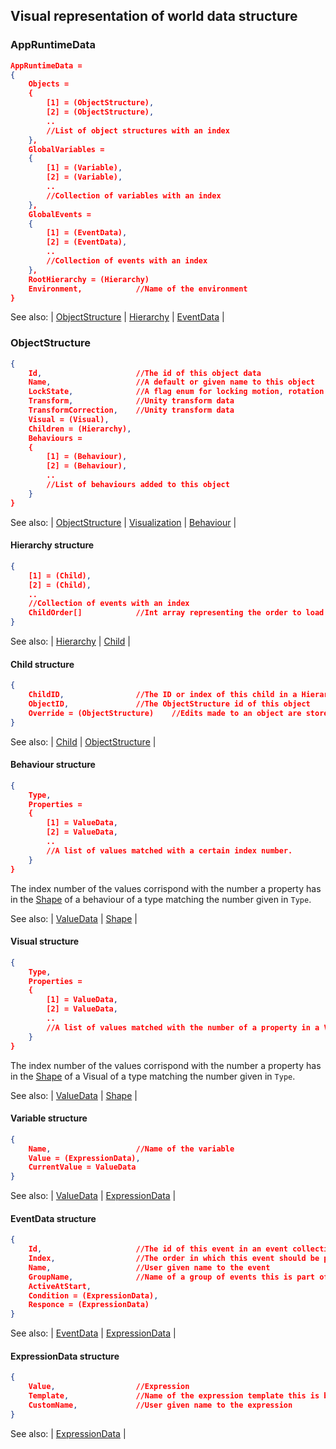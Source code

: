 ## Visual representation of world data structure

### AppRuntimeData
```json
AppRuntimeData =
{
    Objects =
    {
        [1] = (ObjectStructure),
        [2] = (ObjectStructure),
        ..
        //List of object structures with an index
    },
    GlobalVariables =
    {
        [1] = (Variable),
        [2] = (Variable),
        .. 
        //Collection of variables with an index
    },
    GlobalEvents = 
    {
        [1] = (EventData),
        [2] = (EventData),
        ..
        //Collection of events with an index
    },
    RootHierarchy = (Hierarchy)
    Environment,            //Name of the environment
}
```

See also: | [ObjectStructure](../Objects/Data.md) | [Hierarchy](../Objects/Hierarchy.md) | [EventData](../Events/EventData.md) |

### ObjectStructure
```json
{
    Id,                     //The id of this object data
    Name,                   //A default or given name to this object
    LockState,              //A flag enum for locking motion, rotation or scale on certain axis
    Transform,              //Unity transform data
    TransformCorrection,    //Unity transform data
    Visual = (Visual),
    Children = (Hierarchy),
    Behaviours = 
    {
        [1] = (Behaviour),
        [2] = (Behaviour),
        ..
        //List of behaviours added to this object
    }
}
```

See also: | [ObjectStructure](../Objects/Data.md) | [Visualization](../Visualizations/Visualization.md) | [Behaviour](../Behaviours/BehaviourBase.md) |

#### Hierarchy structure
```json
{
    [1] = (Child),
    [2] = (Child),
    ..
    //Collection of events with an index
    ChildOrder[]            //Int array representing the order to load in the children with the given indexes.
}
```

See also: | [Hierarchy](../Objects/Hierarchy.md) | [Child](../Objects/Hierarchy.md#Child) |

#### Child structure
```json
{
    ChildID,                //The ID or index of this child in a Hierarchy
    ObjectID,               //The ObjectStructure id of this object
    Override = (ObjectStructure)    //Edits made to an object are stored here and applied during playmode.
}
```

See also: | [Child](../Objects/Hierarchy.md#Child) | [ObjectStructure](../Objects/Data.md) |

#### Behaviour structure
```json
{
    Type,
    Properties = 
    {
        [1] = ValueData,
        [2] = ValueData,
        ..
        //A list of values matched with a certain index number. 
    }
}
```
The index number of the values corrispond with the number a property has in the [Shape](Shape.md)
of a behaviour of a type matching the number given in `Type`.

See also: | [ValueData](ValueData.md) | [Shape](Shape.md) |

#### Visual structure
```json
{
    Type,
    Properties = 
    {
        [1] = ValueData,
        [2] = ValueData,
        ..
        //A list of values matched with the number of a property in a Visual of the given type.
    }
}
```
The index number of the values corrispond with the number a property has in the [Shape](Shape.md)
of a Visual of a type matching the number given in `Type`.

See also: | [ValueData](ValueData.md) | [Shape](Shape.md) |

#### Variable structure
```json
{
    Name,                   //Name of the variable
    Value = (ExpressionData),
    CurrentValue = ValueData
}
```

See also: | [ValueData](ValueData.md) | [ExpressionData](../Events/ExpressionData/ExpressionData.md) |

#### EventData structure
```json
{
    Id,                     //The id of this event in an event collection
    Index,                  //The order in which this event should be played
    Name,                   //User given name to the event
    GroupName,              //Name of a group of events this is part of
    ActiveAtStart,  
    Condition = (ExpressionData),
    Responce = (ExpressionData)
}
```

See also: | [EventData](../Events/EventData.md) | [ExpressionData](../Events/ExpressionData/ExpressionData.md) |

#### ExpressionData structure
```json
{
    Value,                  //Expression
    Template,               //Name of the expression template this is based on
    CustomName,             //User given name to the expression
}
```

See also: | [ExpressionData](../Events/ExpressionData/ExpressionData.md) |